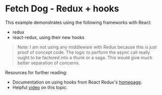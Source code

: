 # Fetch Dog - Redux + hooks
This example demonstrates using the following frameworks with React:
* redux
* react-redux, using their new hooks 

> Note: I am not using any middleware with Redux because this is just proof of concept code.  The logic to perform the async call really ought to be factored into a thunk or a saga.  This would give much better separation of concerns.

Resources for further reading:
* Documentation on using hooks from React Redux's [homepage](https://react-redux.js.org/next/api/hooks#hooks).
* Helpful [video](https://www.youtube.com/watch?time_continue=443&v=_oK9Jd8LH1E) on this topic.</li>


